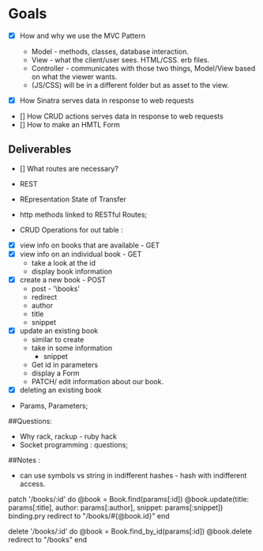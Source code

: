 # Goals

- [x] How and why we use the MVC Pattern
  - Model - methods, classes, database interaction.
  - View - what the client/user sees. HTML/CSS. erb files.
  - Controller - communicates with those two things, Model/View based on what the viewer wants.
  - (JS/CSS) will be in a different folder but as asset to the view.

- [x] How Sinatra serves data in response to web requests

- [] How CRUD actions serves data in response to web requests
- [] How to make an HMTL Form

## Deliverables
- [] What routes are necessary?


- REST
- REpresentation State of Transfer

- http methods linked to RESTful Routes;

- CRUD Operations for out table :
- [x] view info on books that are available - GET
- [x] view info on an individual book - GET
  - take a look at the id
  - display book information
- [x] create a new book - POST
  - post - '\\books'
  - redirect
  - author
  - title
  - snippet
- [x] update an existing book
  - similar to create
  - take in some information
    - snippet
  - Get id in parameters
  - display a Form
  - PATCH/ edit information about our book.
- [x] deleting an existing book

- Params, Parameters;

##Questions:
- Why rack, rackup - ruby hack
- Socket programming : questions;

##Notes :
- can use symbols vs string in indifferent hashes - hash with indifferent access.


patch '/books/:id' do
  @book = Book.find(params[:id])
  @book.update(title: params[:title], author: params[:author], snippet: params[:snippet])
  binding.pry
  redirect to "/books/#{@book.id}"
end

delete '/books/:id' do
  @book = Book.find_by_id(params[:id])
  @book.delete
  redirect to "/books"
end
